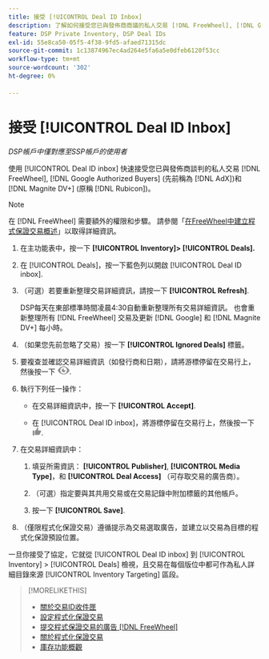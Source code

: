 ```yaml
---
title: 接受 [!UICONTROL Deal ID Inbox]
description: 了解如何接受您已與發佈商商議的私人交易 [!DNL FreeWheel], [!DNL Google Authorized Buyers] (先前稱為 [!DNL AdX]), and [!DNL Magnite DV+] (原稱 [!DNL Rubicon])使用「交易ID收件匣」。
feature: DSP Private Inventory, DSP Deal IDs
exl-id: 55e8ca50-05f5-4f38-9fd5-afaed71315dc
source-git-commit: 1c13874967ec4ad264e5fa6a5e0dfeb6120f53cc
workflow-type: tm+mt
source-wordcount: '302'
ht-degree: 0%

---
```


# 接受 [!UICONTROL Deal ID Inbox]

*DSP帳戶中僅對應至SSP帳戶的使用者*

使用 [!UICONTROL Deal ID inbox] 快速接受您已與發佈商談判的私人交易 [!DNL FreeWheel], [!DNL Google Authorized Buyers] (先前稱為 [!DNL AdX])和 [!DNL Magnite DV+] (原稱 [!DNL Rubicon])。

>[!NOTE]
>
>在 [!DNL FreeWheel] 需要額外的權限和步驟。 請參閱「[在FreeWheel中建立程式保證交易概述](freewheel-overview.md)」以取得詳細資訊。

1. 在主功能表中，按一下 **[!UICONTROL Inventory]> [!UICONTROL Deals].**

1. 在 [!UICONTROL Deals]，按一下藍色列以開啟 [!UICONTROL Deal ID inbox].

1. （可選）若要重新整理交易詳細資訊，請按一下 **[!UICONTROL Refresh]**.

   DSP每天在東部標準時間凌晨4:30自動重新整理所有交易詳細資訊。 也會重新整理所有 [!DNL FreeWheel] 交易及更新 [!DNL Google] 和 [!DNL Magnite DV+] 每小時。

1. （如果您先前忽略了交易）按一下 **[!UICONTROL Ignored Deals]** 標籤。

1. 要複查並確認交易詳細資訊（如發行商和日期），請將游標停留在交易行上，然後按一下 ![檢閱](/help/dsp/assets/review.png).

1. 執行下列任一操作：

   * 在交易詳細資訊中，按一下 **[!UICONTROL Accept]**.

   * 在 [!UICONTROL Deal ID inbox]，將游標停留在交易行上，然後按一下 ![接受](/help/dsp/assets/accept.png).

1. 在交易詳細資訊中：
   1. 填妥所需資訊： **[!UICONTROL Publisher]**, **[!UICONTROL Media Type]**，和 **[!UICONTROL Deal Access]** （可存取交易的廣告商）。
   1. （可選）指定要與其共用交易或在交易記錄中附加標籤的其他帳戶。

   1. 按一下 **[!UICONTROL Save]**.

1. （僅限程式化保證交易）遵循提示為交易選取廣告，並建立以交易為目標的程式化保證預設位置。

一旦你接受了協定，它就從 [!UICONTROL Deal ID inbox] 到 [!UICONTROL Inventory] > [!UICONTROL Deals] 檢視，且交易在每個版位中都可作為私人詳細目錄來源 [!UICONTROL Inventory Targeting] 區段。

>[!MORELIKETHIS]
>
>* [關於交易ID收件匣](deal-id-inbox-about.md)
>* [設定程式化保證交易](programmatic-guaranteed-set-up.md)
>* [提交程式保證交易的廣告 [!DNL FreeWheel]](freewheel-submit.md)
>* [關於程式化保證交易](programmatic-guaranteed-about.md)
>* [庫存功能概觀](inventory-overview.md)

